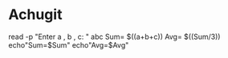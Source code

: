 # Achugit
read -p "Enter a , b , c: " abc
Sum= $((a+b+c))
Avg= $((Sum/3))
echo"Sum=$Sum"
echo"Avg=$Avg"
